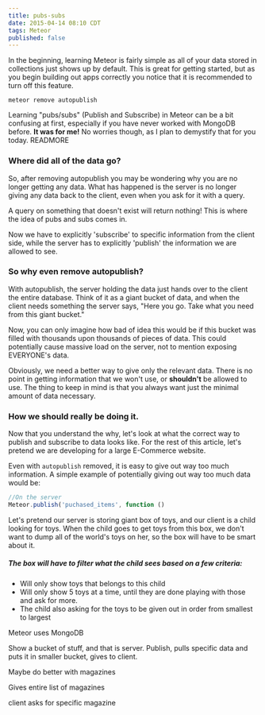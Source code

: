 ```yaml
---
title: pubs-subs
date: 2015-04-14 08:10 CDT
tags: Meteor
published: false
---
```


In the beginning, learning Meteor is fairly simple as all of your data stored in collections just shows up by default. This is great for getting started, but as you begin building out apps correctly you notice that it is recommended to turn off this feature. 

`meteor remove autopublish`

Learning "pubs/subs" (Publish and Subscribe) in Meteor can be a bit confusing at first, especially if you have never worked with MongoDB before. **It was for me!** No worries though, as I plan to demystify that for you today. READMORE

### Where did all of the data go?
So, after removing autopublish you may be wondering why you are no longer getting any data. What has happened is the server is no longer giving any data back to the client, even when you ask for it with a query.

A query on something that doesn't exist will return nothing! This is where the idea of pubs and subs comes in.

Now we have to explicitly 'subscribe' to specific information from the client side, while the server has to explicitly 'publish' the information we are allowed to see.

### So why even remove autopublish?
With autopublish, the server holding the data just hands over to the client the entire database. Think of it as a giant bucket of data, and when the client needs something the server says, "Here you go. Take what you need from this giant bucket."

Now, you can only imagine how bad of idea this would be if this bucket was filled with thousands upon thousands of pieces of data. This could potentially cause massive load on the server, not to mention exposing EVERYONE's data.

 Obviously, we need a better way to give only the relevant data. There is no point in getting information that we won't use, or **shouldn't** be allowed to use. The thing to keep in mind is that you always want just the minimal amount of data necessary.

### How we should really be doing it.
Now that you understand the why, let's look at what the correct way to publish and subscribe to data looks like. For the rest of this article, let's pretend we are developing for a large E-Commerce website.

Even with `autopublish` removed, it is easy to give out way too much information. A simple example of potentially giving out way too much data would be:

```javascript
//On the server
Meteor.publish('puchased_items', function ()  
```

Let's pretend our server is storing giant box of toys, and our client is a child looking for toys. When the child goes to get toys from this box, we don't want to dump all of the world's toys on her, so the box will have to be smart about it.

##### The box will have to filter what the child sees based on a few criteria:
  * Will only show toys that belongs to this child
  * Will only show 5 toys at a time, until they are done playing with those and ask for more.
  * The child also asking for the toys to be given out in order from smallest to largest

Meteor uses MongoDB


Show a bucket of stuff, and that is server.
Publish, pulls specific data and puts it in smaller bucket, gives to client.

Maybe do better with magazines

Gives entire list of magazines

client asks for specific magazine


